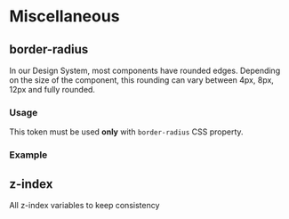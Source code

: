 <script setup>
import Table from './../Table.vue'
</script>

# Miscellaneous

## border-radius

In our Design System, most components have rounded edges. Depending on the size of the component, this rounding can vary between 4px, 8px, 12px and fully rounded.

### Usage

This token must be used **only** with `border-radius` CSS property.

### Example

## z-index

All z-index variables to keep consistency

<Table 
    :headers="['Value', 'Variable']" 
    :rows="[
        ['1', 'var(--zindex-1)'],
        ['10', 'var(--zindex-10)'],
        ['100', 'var(--zindex-100)'],
        ['500', 'var(--zindex-500)'],
        ['1000', 'var(--zindex-1000)']
    ]" 
/>
